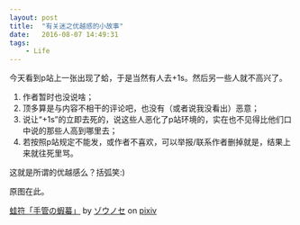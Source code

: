 ```yaml
---
layout: post
title:  "有关迷之优越感的小故事"
date:   2016-08-07 14:49:31
tags:
    - Life    
---
```


今天看到p站上一张出现了蛤，于是当然有人去+1s。然后另一些人就不高兴了。

1. 作者暂时也没说啥；
2. 顶多算是与内容不相干的评论吧，也没有（或者说我没看出）恶意；
3. 说让“+1s”的立即去死的，说这些人恶化了p站环境的，实在也不见得比他们口中说的那些人高到哪里去；
4. 若按照p站规定不能发，或作者不喜欢，可以举报/联系作者删掉就是，结果上来就往死里骂。

这就是所谓的优越感么？括弧笑:)

原图在此。

<script src="http://source.pixiv.net/source/embed.js" data-id="58256241_357da5313211723b3c0b7b6c62692dba" data-size="medium" data-border="on" charset="utf-8"></script><noscript><p><a href="http://www.pixiv.net/member_illust.php?mode=medium&amp;illust_id=58256241" target="_blank">蛙符「手管の蝦蟇」</a> by <a href="http://www.pixiv.net/member.php?id=2622803" target="_blank">ゾウノセ</a> on <a href="http://www.pixiv.net/" target="_blank">pixiv</a></p></noscript>